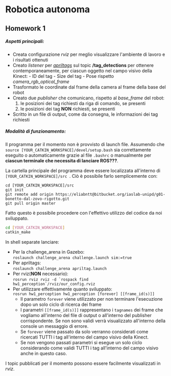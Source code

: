 # Robotica autonoma

## Homework 1

##### Aspetti principali:
- Creata configurazione *rviz* per meglio visualizzare l'ambiente di lavoro e i risultati ottenuti
- Creato *listener* per [*apriltags*](http://wiki.ros.org/apriltags_ros) sul topic **/tag_detections** per ottenere contemporaneamente, per ciascun oggetto nel campo visivo della Kinect:
      - ID del tag
      - Size del tag
      - Pose rispetto *camera_rgb_optical_frame*
- Trasformato le coordinate dal frame della camera al frame della base del robot
- Creato due *publisher* che comunicano, rispetto al *base_frame* del robot:
  1. le posizioni dei tag richiesti da riga di comando, se presenti
  2. le posizioni dei tag **NON** richiesti, se presenti
- Scritto in un file di output, come da consegna, le informazioni dei tag richiesti

##### Modalità di funzionamento:
Il programma per il momento non è provvisto di launch file. 
Assumendo che ```source [YOUR_CATKIN_WORKSPACE]/devel/setup.bash``` sia correttamente eseguito o automaticamente grazie al file `.bashrc` o manualmente per **ciascun terminale che necessita di lanciare ROS???**.

La cartella principale del programma deve essere localizzata all'interno di  ```[YOUR_CATKIN_WORKSPACE]/src ```. Ciò è possibile farlo semplicemente con:
```git
cd [YOUR_CATKIN_WORKSPACE]/src
git init
git remote add origin https://eliabntt@bitbucket.org/iaslab-unipd/g01-bonetto-dal-zovo-rigotto.git
git pull origin master
```

Fatto questo è possibile procedere con l'effettivo utilizzo del codice da noi sviluppato.

```bash
cd [YOUR_CATKIN_WORKSPACE]
catkin_make
```

In shell separate lanciare:

- Per la challenge_arena in Gazebo:  
    ```roslaunch challenge_arena challenge.launch sim:=true```
- Per apriltags:  
  ``` roslaunch challenge_arena apriltag.launch ```
- Per rviz(**NON** necessario):  
   ```rosrun rviz rviz -d `rospack find hw1_perception`/rviz/our_config.rviz```
- Per utilizzare effettivamente quanto sviluppato:  
   ```rosrun hw1_perception hw1_perception [forever] [[frame_id(s)]]```  
    - Il parametro ```forever``` viene utilizzato per non terminare l'esecuzione dopo un solo ciclo di ricerca dei frame
    - I parametri ```[[frame_id(s)]]``` rappresentano i ```tagnames``` dei frame che vogliamo all'interno del file di output o all'interno del publisher corrispondente. Se non sono validi verrà visualizzato all'interno della console un messaggio di errore.
    - Se ```forever``` viene passato da solo verranno considerati come ricercati TUTTI i tag all'interno del campo visivo della Kinect.
    - Se non vengono passati parametri si esegue un solo ciclo considerando come validi TUTTI i tag all'interno del campo visivo anche in questo caso.

I topic pubblicati per il momento possono essere facilmente visualizzati in *rviz*.